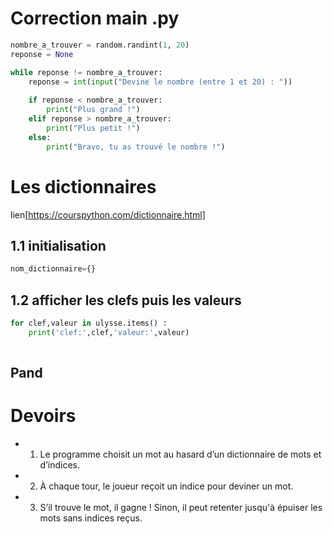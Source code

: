 # Correction main .py
``` python
nombre_a_trouver = random.randint(1, 20)
reponse = None

while reponse != nombre_a_trouver:
    reponse = int(input("Devine le nombre (entre 1 et 20) : "))
    
    if reponse < nombre_a_trouver:
        print("Plus grand !")
    elif reponse > nombre_a_trouver:
        print("Plus petit !")
    else:
        print("Bravo, tu as trouvé le nombre !")
````
# Les dictionnaires
lien[https://courspython.com/dictionnaire.html]
## 1.1 initialisation
```python
nom_dictionnaire={}


```
## 1.2 afficher les clefs puis les valeurs
``` python
for clef,valeur in ulysse.items() :
    print('clef:',clef,'valeur:',valeur)
    
 ```
## Pand


# Devoirs 
- 1. Le programme choisit un mot au hasard d’un dictionnaire de mots et d’indices.
- 2. À chaque tour, le joueur reçoit un indice pour deviner un mot.
- 3. S’il trouve le mot, il gagne ! Sinon, il peut retenter jusqu'à épuiser les mots sans indices reçus.
        
